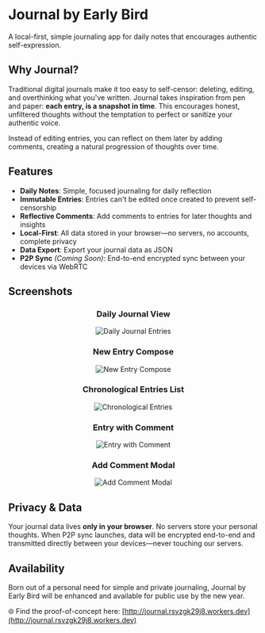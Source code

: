# Journal by Early Bird

A local-first, simple journaling app for daily notes that encourages authentic self-expression.

## Why Journal?

Traditional digital journals make it too easy to self-censor: deleting, editing, and overthinking what you've written. Journal takes inspiration from pen and paper: **each entry, is a snapshot in time**. This encourages honest, unfiltered thoughts without the temptation to perfect or sanitize your authentic voice.

Instead of editing entries, you can reflect on them later by adding comments, creating a natural progression of thoughts over time.

## Features

- **Daily Notes**: Simple, focused journaling for daily reflection
- **Immutable Entries**: Entries can't be edited once created to prevent self-censorship
- **Reflective Comments**: Add comments to entries for later thoughts and insights
- **Local-First**: All data stored in your browser—no servers, no accounts, complete privacy
- **Data Export**: Export your journal data as JSON
- **P2P Sync** *(Coming Soon)*: End-to-end encrypted sync between your devices via WebRTC

## Screenshots

<div align="center">

### Daily Journal View
![Daily Journal Entries](images/daily-journal-entries-view.png)

### New Entry Compose
![New Entry Compose](images/new-entry-compose-view.png)

### Chronological Entries List
![Chronological Entries](images/chronological-entries-list.png)

### Entry with Comment
![Entry with Comment](images/entry-with-comment-detail.png)

### Add Comment Modal
![Add Comment Modal](images/add-comment-modal.png)

</div>

## Privacy & Data

Your journal data lives **only in your browser**. No servers store your personal thoughts. When P2P sync launches, data will be encrypted end-to-end and transmitted directly between your devices—never touching our servers.

## Availability

Born out of a personal need for simple and private journaling, Journal by Early Bird will be enhanced and available for public use by the new year.

🌐 Find the proof-of-concept here: [http://journal.rsvzgk29j8.workers.dev](http://journal.rsvzgk29j8.workers.dev)
